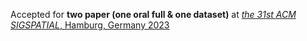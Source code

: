Accepted for <b>two paper (one oral full & one dataset)</b> at  <a href="https://sigspatial2023.sigspatial.org/"><em> the 31st ACM SIGSPATIAL</em>, Hamburg, Germany 2023</a>
